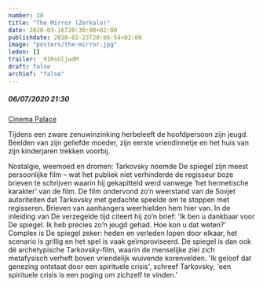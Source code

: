 ```yaml
---
number: 38
title: "The Mirror (Zerkalo)"
date: 2020-03-16T20:30:00+02:00
publishdate: 2020-02-23T20:06:54+02:00
image: "posters/the-mirror.jpg"
leden: []
trailer: _9IRsGljwdM
draft: false
archief: "false"
---
```


##### 06/07/2020 21:30

[Cinema Palace](https://cinema-palace.be/nl/film/mirror-zerkalo-restored-copy)

Tijdens een zware zenuwinzinking herbeleeft de hoofdpersoon zijn jeugd.
Beelden van zijn geliefde moeder, zijn eerste vriendinnetje en het huis van zijn
kinderjaren trekken voorbij.
<!--more-->
Nostalgie, weemoed en dromen: Tarkovsky noemde De spiegel zijn meest persoonlijke
film – wat het publiek niet verhinderde de regisseur boze brieven te schrijven
waarin hij gekapitteld werd vanwege ‘het hermetische karakter’ van de film. De
film ondervond zo’n weerstand van de Sovjet autoriteiten dat Tarkovsky met gedachte
speelde om te stoppen met regisseren. Brieven van aanhangers weerhielden hem hier
van. In de inleiding van De verzegelde tijd citeert hij zo’n brief: 'Ik ben u dankbaar
voor De spiegel. Ik heb precies zo’n jeugd gehad. Hoe kon u dat weten?' Complex is
De spiegel zeker: heden en verleden lopen door elkaar, het scenario is grillig en
het spel is vaak geïmproviseerd. De spiegel is dan ook dé archetypische Tarkovsky-film,
waarin de menselijke ziel zich metafysisch verheft boven vriendelijk wuivende korenvelden.
'Ik geloof dat genezing ontstaat door een spirituele crisis', schreef Tarkovsky,
'een spirituele crisis is een poging om zichzelf te vinden.'
